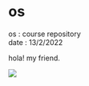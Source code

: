 # os

os : course repository <br>
date : 13/2/2022

hola! my friend.

![](https://giphy.com/clips/originals-hacker-desi-hackette-L7Lm7JSWSRkW5Vvjjg)
